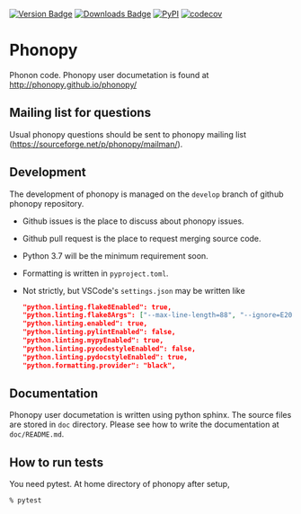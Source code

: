 [![Version Badge](https://anaconda.org/conda-forge/phonopy/badges/version.svg)](https://anaconda.org/conda-forge/phonopy)
[![Downloads Badge](https://anaconda.org/conda-forge/phonopy/badges/downloads.svg)](https://anaconda.org/conda-forge/phonopy)
[![PyPI](https://img.shields.io/pypi/dm/phonopy.svg?maxAge=2592000)](https://pypi.python.org/pypi/phonopy)
[![codecov](https://codecov.io/gh/phonopy/phonopy/branch/develop/graph/badge.svg)](https://codecov.io/gh/phonopy/phonopy)

# Phonopy

Phonon code. Phonopy user documetation is found at
http://phonopy.github.io/phonopy/

## Mailing list for questions

Usual phonopy questions should be sent to phonopy mailing list
(https://sourceforge.net/p/phonopy/mailman/).

## Development

The development of phonopy is managed on the `develop` branch of github phonopy
repository.

- Github issues is the place to discuss about phonopy issues.
- Github pull request is the place to request merging source code.
- Python 3.7 will be the minimum requirement soon.
- Formatting is written in `pyproject.toml`.
- Not strictly, but VSCode's `settings.json` may be written like

  ```json
  "python.linting.flake8Enabled": true,
  "python.linting.flake8Args": ["--max-line-length=88", "--ignore=E203,W503"],
  "python.linting.enabled": true,
  "python.linting.pylintEnabled": false,
  "python.linting.mypyEnabled": true,
  "python.linting.pycodestyleEnabled": false,
  "python.linting.pydocstyleEnabled": true,
  "python.formatting.provider": "black",
  ```

## Documentation

Phonopy user documetation is written using python sphinx. The source files are
stored in `doc` directory. Please see how to write the documentation at
`doc/README.md`.

## How to run tests

You need pytest. At home directory of phonopy after setup,

```bash
% pytest
```
